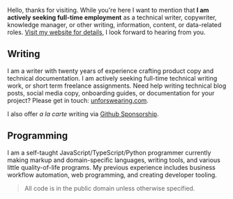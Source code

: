Hello, thanks for visiting. While you're here I want to mention that **I am actively seeking full-time employment** as a technical writer, copywriter, knowledge manager, or other writing, information, content, or data-related roles. [Visit my website for details](https://unforswearing.com), I look forward to hearing from you. 

## Writing

I am a writer with twenty years of experience crafting product copy and technical documentation. I am actively seeking full-time technical writing work, or short term freelance assignments. Need help writing technical blog posts, social media copy, onboarding guides, or documentation for your project? Please get in touch: [unforswearing.com](https://unforswearing.com). 

I also offer *a la carte* writing via [Github Sponsorship](https://github.com/sponsors/unforswearing?frequency=one-time&sponsor=unforswearing).

## Programming

I am a self-taught JavaScript/TypeScript/Python programmer currently making markup and domain-specific languages, writing tools, and various little quality-of-life programs. My previous experience includes business workflow automation, web programming, and creating developer tooling. 

> All code is in the public domain unless otherwise specified.
